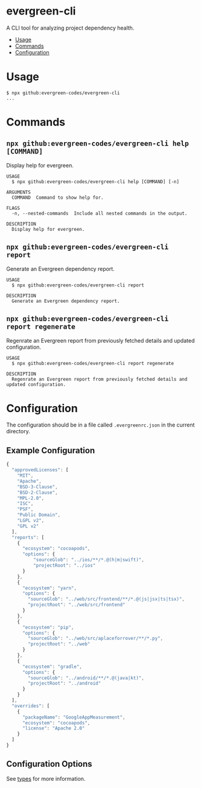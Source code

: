 evergreen-cli
=================

A CLI tool for analyzing project dependency health.

<!-- toc -->
* [Usage](#usage)
* [Commands](#commands)
* [Configuration](#configuration)
<!-- tocstop -->
# Usage

```sh-session
$ npx github:evergreen-codes/evergreen-cli
...
```

# Commands

## `npx github:evergreen-codes/evergreen-cli help [COMMAND]`

Display help for evergreen.

```
USAGE
  $ npx github:evergreen-codes/evergreen-cli help [COMMAND] [-n]

ARGUMENTS
  COMMAND  Command to show help for.

FLAGS
  -n, --nested-commands  Include all nested commands in the output.

DESCRIPTION
  Display help for evergreen.
```

## `npx github:evergreen-codes/evergreen-cli report`

Generate an Evergreen dependency report.

```
USAGE
  $ npx github:evergreen-codes/evergreen-cli report

DESCRIPTION
  Generate an Evergreen dependency report.
```

## `npx github:evergreen-codes/evergreen-cli report regenerate`

Regenrate an Evergreen report from previously fetched details and updated configuration.

```
USAGE
  $ npx github:evergreen-codes/evergreen-cli report regenerate

DESCRIPTION
  Regenrate an Evergreen report from previously fetched details and updated configuration.
```

# Configuration

The configuration should be in a file called `.evergreenrc.json` in the current directory.

## Example Configuration

```typescript
{
  "approvedLicenses": [ 
    "MIT",
    "Apache",
    "BSD-3-Clause",
    "BSD-2-Clause",
    "MPL-2.0",
    "ISC",
    "PSF",
    "Public Domain",
    "LGPL v2",
    "GPL v2"
  ],
  "reports": [
    {
      "ecosystem": "cocoapods",
      "options": {
          "sourceGlob": "../ios/**/*.@(h|m|swift)",
          "projectRoot": "../ios"
      }
    },
    {
      "ecosystem": "yarn",
      "options": {
        "sourceGlob": "../web/src/frontend/**/*.@(js|jsx|ts|tsx)",
        "projectRoot": "../web/src/frontend"
      }
    },
    {
      "ecosystem": "pip",
      "options": {
        "sourceGlob": "../web/src/aplaceforrover/**/*.py",
        "projectRoot": "../web"
      }
    },
    {
      "ecosystem": "gradle",
      "options": {
        "sourceGlob": "../android/**/*.@(java|kt)",
        "projectRoot": "../android"
      }
    }
  ],
  "overrides": [
    {
      "packageName": "GoogleAppMeasurement",
      "ecosystem": "cocoapods",
      "license": "Apache 2.0"
    }
  ]
}
```

## Configuration Options

See [types](./src/types.ts) for more information.
